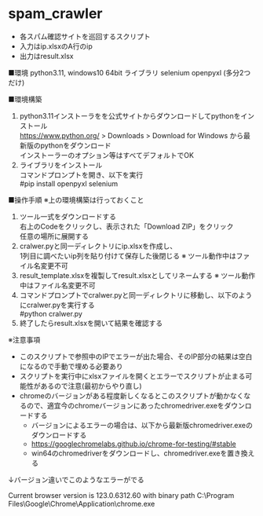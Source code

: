 # spam_crawler

- 各スパム確認サイトを巡回するスクリプト
- 入力はip.xlsxのA行のip  
- 出力はresult.xlsx  


■環境
python3.11, windows10 64bit
ライブラリ
selenium openpyxl 
(多分2つだけ)

■環境構築
1. python3.11インストーラをを公式サイトからダウンロードしてpythonをインストール <br>
https://www.python.org/ > Downloads > Download for Windows から最新版のpythonをダウンロード <br>
インストーラーのオプション等はすべてデフォルトでOK <br>
2. ライブラリをインストール <br>
コマンドプロンプトを開き、以下を実行 <br>
#pip install openpyxl selenium <br>

■操作手順  ※上の環境構築は行っておくこと
1. ツール一式をダウンロードする <br>
   右上のCodeをクリックし、表示された「Download ZIP」をクリック <br>
   任意の場所に展開する <br>
2. cralwer.pyと同一ディレクトリにip.xlsxを作成し、<br>
   1列目に調べたいip列を貼り付けて保存した後閉じる ※ ツール動作中はファイル名変更不可
3. result_template.xlsxを複製してresult.xlsxとしてリネームする ※ ツール動作中はファイル名変更不可
4. コマンドプロンプトでcralwer.pyと同一ディレクトリに移動し、以下のようにcralwer.pyを実行する <br>
   #python cralwer.py <br>
5. 終了したらresult.xlsxを開いて結果を確認する <br>


※注意事項
- このスクリプトで参照中のIPでエラーが出た場合、そのIP部分の結果は空白になるので手動で埋める必要あり
- スクリプトを実行中にxlsxファイルを開くとエラーでスクリプトが止まる可能性があるので注意(最初からやり直し)
- chromeのバージョンがある程度新しくなるとこのスクリプトが動かなくなるので、適宜今のchromeバージョンにあったchromedriver.exeをダウンロードする
  -   バージョンによるエラーの場合は、以下から最新版chromedriver.exeのダウンロードする
  -   https://googlechromelabs.github.io/chrome-for-testing/#stable
  -   win64のchromedriverをダウンロードし、chromedriver.exeを置き換える


↓バージョン違いでこのようなエラーがでる

Current browser version is 123.0.6312.60 with binary path C:\Program Files\Google\Chrome\Application\chrome.exe



